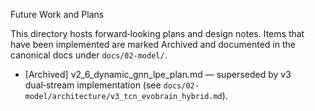 Future Work and Plans

This directory hosts forward‑looking plans and design notes. Items that have been implemented are marked Archived and documented in the canonical docs under `docs/02-model/`.

- [Archived] v2_6_dynamic_gnn_lpe_plan.md — superseded by v3 dual‑stream implementation (see `docs/02-model/architecture/v3_tcn_evobrain_hybrid.md`).
